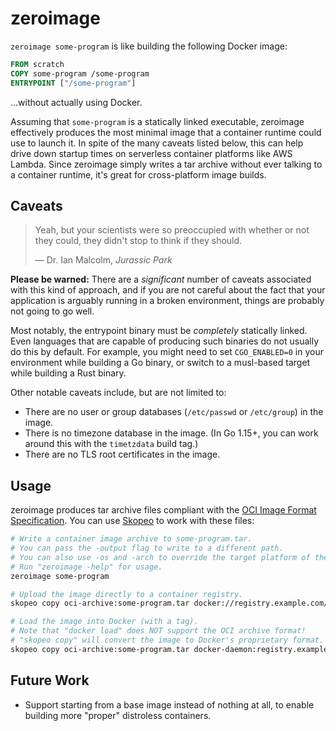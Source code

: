 # zeroimage

`zeroimage some-program` is like building the following Docker image:

```dockerfile
FROM scratch
COPY some-program /some-program
ENTRYPOINT ["/some-program"]
```

…without actually using Docker.

Assuming that `some-program` is a statically linked executable, zeroimage
effectively produces the most minimal image that a container runtime could use
to launch it. In spite of the many caveats listed below, this can help drive
down startup times on serverless container platforms like AWS Lambda. Since
zeroimage simply writes a tar archive without ever talking to a container
runtime, it's great for cross-platform image builds.

## Caveats

> Yeah, but your scientists were so preoccupied with whether or not they could,
> they didn't stop to think if they should.
>
> — Dr. Ian Malcolm, _Jurassic Park_

**Please be warned:** There are a _significant_ number of caveats associated
with this kind of approach, and if you are not careful about the fact that your
application is arguably running in a broken environment, things are probably not
going to go well.

Most notably, the entrypoint binary must be _completely_ statically linked. Even
languages that are capable of producing such binaries do not usually do this by
default. For example, you might need to set `CGO_ENABLED=0` in your environment
while building a Go binary, or switch to a musl-based target while building a
Rust binary.

Other notable caveats include, but are not limited to:

- There are no user or group databases (`/etc/passwd` or `/etc/group`) in the
  image.
- There is no timezone database in the image. (In Go 1.15+, you can work around
  this with the `timetzdata` build tag.)
- There are no TLS root certificates in the image.

## Usage

zeroimage produces tar archive files compliant with the [OCI Image Format
Specification][oci]. You can use [Skopeo][skopeo] to work with these files:

```sh
# Write a container image archive to some-program.tar.
# You can pass the -output flag to write to a different path.
# You can also use -os and -arch to override the target platform of the image.
# Run "zeroimage -help" for usage.
zeroimage some-program

# Upload the image directly to a container registry.
skopeo copy oci-archive:some-program.tar docker://registry.example.com/some-program:latest

# Load the image into Docker (with a tag).
# Note that "docker load" does NOT support the OCI archive format!
# "skopeo copy" will convert the image to Docker's proprietary format.
skopeo copy oci-archive:some-program.tar docker-daemon:registry.example.com/some-program:latest
```

[oci]: https://github.com/opencontainers/image-spec
[skopeo]: https://github.com/containers/skopeo

## Future Work

- Support starting from a base image instead of nothing at all, to enable
  building more "proper" distroless containers.
